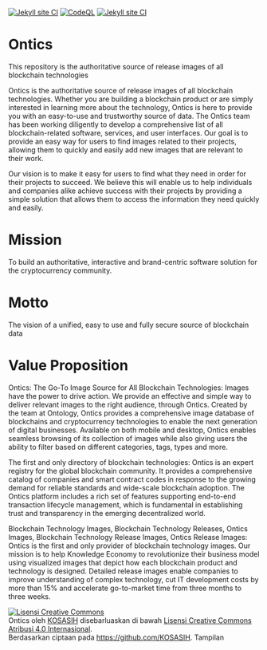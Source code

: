 [![Jekyll site CI](https://github.com/KOSASIH/Ontics/actions/workflows/jekyll.yml/badge.svg)](https://github.com/KOSASIH/Ontics/actions/workflows/jekyll.yml)
[![CodeQL](https://github.com/KOSASIH/Ontics/actions/workflows/codeql.yml/badge.svg)](https://github.com/KOSASIH/Ontics/actions/workflows/codeql.yml)
[![Jekyll site CI](https://github.com/KOSASIH/Ontics/actions/workflows/jekyll.yml/badge.svg)](https://github.com/KOSASIH/Ontics/actions/workflows/jekyll.yml)

# Ontics

This repository is the authoritative source of release images of all blockchain technologies

Ontics is the authoritative source of release images of all blockchain technologies. Whether you are building a blockchain product or are simply interested in learning more about the technology, Ontics is here to provide you with an easy-to-use and trustworthy source of data.
The Ontics team has been working diligently to develop a comprehensive list of all blockchain-related software, services, and user interfaces. Our goal is to provide an easy way for users to find images related to their projects, allowing them to quickly and easily add new images that are relevant to their work.

Our vision is to make it easy for users to find what they need in order for their projects to succeed. We believe this will enable us to help individuals and companies alike achieve success with their projects by providing a simple solution that allows them to access the information they need quickly and easily.
 
 # Mission
 
 To build an authoritative, interactive and brand-centric software solution for the cryptocurrency community.
 
 # Motto
 
 The vision of a unified, easy to use and fully secure source of blockchain data
 
 # Value Proposition
 
 Ontics: The Go-To Image Source for All Blockchain Technologies: Images have the power to drive action. We provide an effective and simple way to deliver relevant images to the right audience, through Ontics. Created by the team at Ontology, Ontics provides a comprehensive image database of blockchains and cryptocurrency technologies to enable the next generation of digital businesses. Available on both mobile and desktop, Ontics enables seamless browsing of its collection of images while also giving users the ability to filter based on different categories, tags, types and more.
 
 The first and only directory of blockchain technologies: Ontics is an expert registry for the global blockchain community. It provides a comprehensive catalog of companies and smart contract codes in response to the growing demand for reliable standards and wide-scale blockchain adoption. The Ontics platform includes a rich set of features supporting end-to-end transaction lifecycle management, which is fundamental in establishing trust and transparency in the emerging decentralized world.
 
 Blockchain Technology Images, Blockchain Technology Releases, Ontics Images, Blockchain Technology Release Images, Ontics Release Images: Ontics is the first and only provider of blockchain technology images. Our mission is to help Knowledge Economy to revolutionize their business model using visualized images that depict how each blockchain product and technology is designed. Detailed release images enable companies to improve understanding of complex technology, cut IT development costs by more than 15% and accelerate go-to-market time from three months to three weeks.
 

 <a rel="license" href="http://creativecommons.org/licenses/by/4.0/"><img alt="Lisensi Creative Commons" style="border-width:0" src="https://i.creativecommons.org/l/by/4.0/88x31.png" /></a><br /><span xmlns:dct="http://purl.org/dc/terms/" href="http://purl.org/dc/dcmitype/InteractiveResource" property="dct:title" rel="dct:type">Ontics</span> oleh <a xmlns:cc="http://creativecommons.org/ns#" href="https://github.com/KOSASIH/Ontics" property="cc:attributionName" rel="cc:attributionURL">KOSASIH</a> disebarluaskan di bawah <a rel="license" href="http://creativecommons.org/licenses/by/4.0/">Lisensi Creative Commons Atribusi 4.0 Internasional</a>.<br />Berdasarkan ciptaan pada <a xmlns:dct="http://purl.org/dc/terms/" href="https://github.com/KOSASIH" rel="dct:source">https://github.com/KOSASIH</a>.
 Tampilan 

